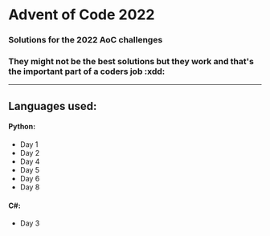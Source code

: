 # Advent of Code 2022
### Solutions for the 2022 AoC challenges
### They might not be the best solutions but they work and that's the important part of a coders job :xdd:
---
## Languages used:
#### Python:
* Day 1
* Day 2
* Day 4
* Day 5
* Day 6
* Day 8

#### C#:
* Day 3
